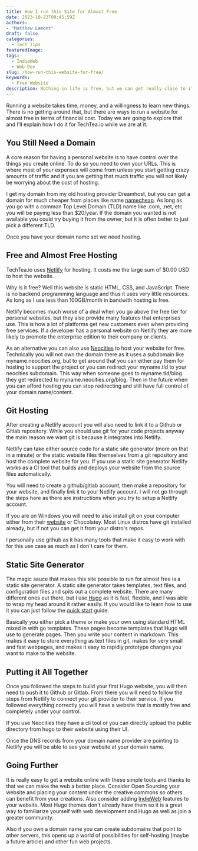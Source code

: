 ```yaml
---
title: How I run this Site for Almost Free
date: 2023-10-23T09:45:59Z
authors: 
- "Matthew Lamont"
draft: false
categories:
  - Tech Tips
featuredImage:
tags:
  - IndieWeb
  - Web Dev
slug: /how-run-this-website-for-free/
keywords:
  - Free Website
description: Nothing in life is free, but we can get really close to it.
---
```


Running a website takes time, money, and a willingness to learn new things. There is no getting around that, but there are ways to run a website for almost free in terms of financial cost. Today we are going to explore that and I'll explain how I do it for TechTea.io while we are at it.

## You Still Need a Domain

A core reason for having a personal website is to have control over the things you create online. To do so you need to own your URLs. This is where most of your expenses will come from unless you start getting crazy amounts of traffic and if you are getting that much traffic you will not likely be worrying about the cost of hosting.

I get my domain from my old hosting provider Dreamhost, but you can get a domain for much cheaper from places like name [namecheap](https://www.namecheap.com). As long as you go with a common Top Level Domain (TLD) name like .com, .net, etc you will be paying less than $20/year. If the domain you wanted is not available you could try buying it from the owner, but it is often better to just pick a different TLD.

Once you have your domain name set we need hosting.

## Free and Almost Free Hosting

TechTea.io uses [Netlify](https://www.netlify.com) for hosting. It costs me the large sum of $0.00 USD to host the website. 

Why is it free? Well this website is static HTML, CSS, and JavaScript. There is no backend programming language and thus it uses very little resources. As long as I use less than 100GB/month in bandwith hosting is free. 

Netlify becomes much worse of a deal when you go above the free tier for personal websites, but they also provide many features that enterprises use. This is how a lot of platforms get new customers even when providing free services. If a developer has a personal website on Netlify they are more likely to promote the enterprise edition to their company or clients.

As an alternative you can also use [Neocities](neocities.org) to host your website for free. Technically you will not own the domain there as it uses a subdomain like myname.neocities.org, but to get around that you can either pay them for hosting to support the project or you can redirect your myname.tld to your neocities subdomain. This way when someone goes to myname.tld/blog they get redirected to myname.neocities.org/blog. Then in the future when you can afford hosting you can stop redirecting and still have full control of your domain name/content.

## Git Hosting

After creating a Netlify account you will also need to link it to a Github or Gitlab repository. While you should use git for your code projects anyway the main reason we want git is because it integrates into Netlify.

Netlify can take either source code for a static site generator (more on that in a minute) or the static website files themselves from a git repository and host the complete website for you. If you use a static site generator Netlify works as a CI tool that builds and deploys your website from the source files automatically.

You will need to create a github/gitlab account, then make a repository for your website, and finally link it to your Netlify account. I will not go through the steps here as there are instructions when you try to setup a Netlify account.

If you are on Windows you will need to also install git on your computer either from their [website](https://git-scm.com) or Chocolatey. Most Linux distros have git installed already, but if not you can get it from your distro's repos.

I personally use github as it has many tools that make it easy to work with for this use case as much as I don't care for them.

## Static Site Generator

The magic sauce that makes this site possible to run for almost free is a static site generator. A static site generator takes templates, text files, and configuration files and spits out a complete website. There are many different ones out there, but I use [Hugo](https://gohugo.io) as it is fast, flexible, and I was able to wrap my head around it rather easily. If you would like to learn how to use it you can just follow the [quick start](https://gohugo.io/getting-started/quick-start/) guide. 

Basically you either pick a theme or make your own using standard HTML mixed in with go templates. These pages become templates that Hugo will use to generate pages. Then you write your content in markdown. This makes it easy to store everything as text files in git, makes for very small and fast webpages, and makes it easy to rapidly prototype changes you want to make to the website.

## Putting it All Together

Once you followed the steps to build your first Hugo website, you will then need to push it to Github or Gitlab. From there you will need to follow the steps from Netlify to connect your git provider to their service. If you followed everything correctly you will have a website that is mostly free and completely under your control.

If you use Neocities they have a cli tool or you can directly upload the public directory from hugo to their website using their UI.

Once the DNS records from your domain name provider are pointing to Netlify you will be able to see your website at your domain name.

## Going Further

It is really easy to get a website online with these simple tools and thanks to that we can make the web a better place. Consider Open Sourcing your website and placing your content under the creative commons so others can benefit from your creations. Also consider adding [IndieWeb](https://indieweb.org) features to your website. Most Hugo themes don't already have them so it is a great way to familiarize yourself with web development and Hugo as well as join a greater community.

Also if you own a domain name you can create subdomains that point to other servers, this opens up a world of possibilities for self-hosting (maybe a future article) and other fun web projects.